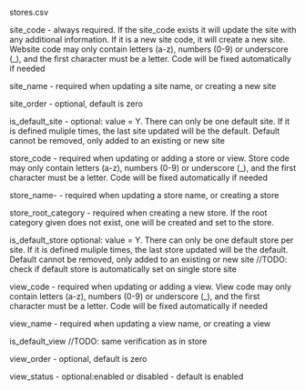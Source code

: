 stores.csv

site_code - always required. If the site_code exists it will update the site with any additional information.  If it is a new site code, it will create a new site. Website code may only contain letters (a-z), numbers (0-9) or underscore (_), and the first character must be a letter.  Code will be fixed automatically if needed

site_name - required when updating a site name, or creating a new site

site_order - optional, default is zero

is_default_site	- optional: value = Y. There can only be one default site. If it is defined muliple times, the last site updated will be the default. Default cannot be removed, only added to an existing or new site

store_code - required when updating or adding a store or view. Store code may only contain letters (a-z), numbers (0-9) or underscore (_), and the first character must be a letter. Code will be fixed automatically if needed

store_name- - required when updating a store name, or creating a store

store_root_category	- required when creating a new store. If the root category given does not exist, one will be created and set to the store.

is_default_store optional: value = Y. There can only be one default store per site. If it is defined muliple times, the last store updated will be the default. Default cannot be removed, only added to an existing or new site
//TODO: check if default store is automatically set on single store site
	
view_code - required when updating or adding a view. View code may only contain letters (a-z), numbers (0-9) or underscore (_), and the first character must be a letter.  Code will be fixed automatically if needed

view_name - required when updating a view name, or creating a view

is_default_view //TODO: same verification as in store

view_order - optional, default is zero

view_status - optional:enabled or disabled - default is enabled
